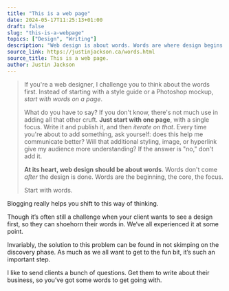```yaml
---
title: "This is a web page"
date: 2024-05-17T11:25:13+01:00
draft: false
slug: "this-is-a-webpage"
topics: ["Design", "Writing"]
description: "Web design is about words. Words are where design begins."
source_link: https://justinjackson.ca/words.html
source_title: This is a web page.
author: Justin Jackson
---
```


> If you're a web designer, I challenge you to think about the words first. Instead of starting with a style guide or a Photoshop mockup, *start with words on a page*.
> 
> What do you have to say? If you don't know, there's not much use in adding all that other cruft. **Just start with one page**, with a single focus. Write it and publish it, and then *iterate on that*. Every time you're about to add something, ask yourself: does this help me communicate better? Will that additional styling, image, or hyperlink give my audience more understanding? If the answer is "no," don't add it.
> 
> **At its heart, web design should be about words**. Words don't come *after* the design is done. Words are the beginning, the core, the focus.
> 
> Start with words.


Blogging really helps you shift to this way of thinking. 

Though it’s often still a challenge when your client wants to see a design first, so they can shoehorn their words in. We‘ve all experienced it at some point. 

Invariably, the solution to this problem can be found in not skimping on the discovery phase. As much as we all want to get to the fun bit, it’s such an important step.

I like to send clients a bunch of questions. Get them to write about their business, so you’ve got some words to get going with.
